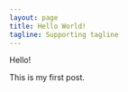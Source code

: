 ```yaml
---
layout: page
title: Hello World!
tagline: Supporting tagline
---
```

Hello!

This is my first post.
